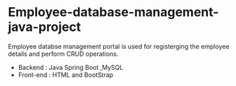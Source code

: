 # Employee-database-management-java-project
Employee databse management portal is used for registerging the employee details and perform CRUD operations.
- Backend : Java Spring Boot ,MySQL 
- Front-end : HTML and BootStrap
